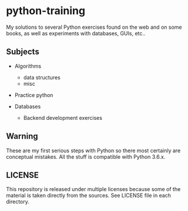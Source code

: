 # python-training

My solutions to several Python exercises found on the web and on some books,
as well as experiments with databases, GUIs, etc..

## Subjects

- Algorithms
  - data structures
  - misc


- Practice python


- Databases
  - Backend development exercises

## Warning

These are my first serious steps with Python so there most certainly are 
conceptual mistakes. All the stuff is compatible with Python 3.6.x.

## LICENSE

This repository is released under multiple licenses because some of the 
material is taken directly from the sources. 
See LICENSE file in each directory.
